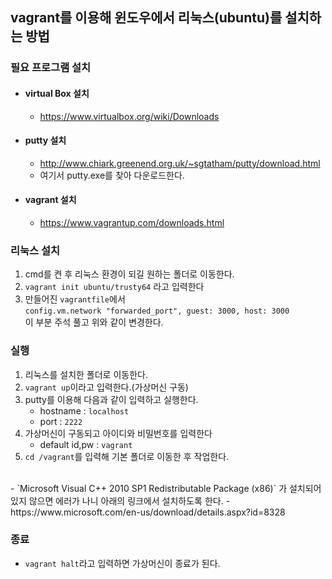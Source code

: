## vagrant를 이용해 윈도우에서 리눅스(ubuntu)를 설치하는 방법

### 필요 프로그램 설치

- #### virtual Box 설치
  - https://www.virtualbox.org/wiki/Downloads

- #### putty 설치
  - http://www.chiark.greenend.org.uk/~sgtatham/putty/download.html
  - 여기서 putty.exe를 찾아 다운로드한다.

- #### vagrant 설치
  - https://www.vagrantup.com/downloads.html


### 리눅스 설치

  1. cmd를 켠 후 리눅스 환경이 되길 원하는 폴더로 이동한다.
  2. `vagrant init ubuntu/trusty64` 라고 입력한다
  3. 만들어진 `vagrantfile`에서  
     `config.vm.network "forwarded_port", guest: 3000, host: 3000`  
     이 부분 주석 풀고 위와 같이 변경한다.

### 실행

  1. 리눅스를 설치한 폴더로 이동한다.
  2. `vagrant up`이라고 입력한다.(가상머신 구동)
  3. putty를 이용해 다음과 같이 입력하고 실행한다.
      - hostname : `localhost`
      - port : `2222`
  4. 가상머신이 구동되고 아이디와 비밀번호를 입력한다
      - default id,pw : `vagrant`
  5. `cd /vagrant`를 입력해 기본 폴더로 이동한 후 작업한다.

  <br/>
  - `Microsoft Visual C++ 2010 SP1 Redistributable Package (x86)` 가 설치되어있지 않으면 에러가 나니 아래의 링크에서 설치하도록 한다.
  - https://www.microsoft.com/en-us/download/details.aspx?id=8328

### 종료
  - `vagrant halt`라고 입력하면 가상머신이 종료가 된다.
